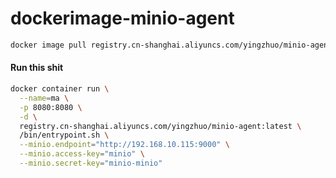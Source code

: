 # dockerimage-minio-agent

```bash
docker image pull registry.cn-shanghai.aliyuncs.com/yingzhuo/minio-agent:latest
```

#### Run this shit

```bash
docker container run \
  --name=ma \
  -p 8080:8080 \
  -d \
  registry.cn-shanghai.aliyuncs.com/yingzhuo/minio-agent:latest \
  /bin/entrypoint.sh \
  --minio.endpoint="http://192.168.10.115:9000" \
  --minio.access-key="minio" \
  --minio.secret-key="minio-minio"
```